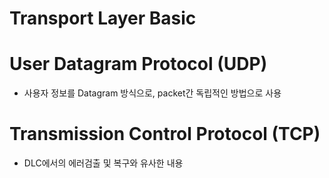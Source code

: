 # Transport Layer Basic
# User Datagram Protocol (UDP)
* 사용자 정보를 Datagram 방식으로, packet간 독립적인 방법으로 사용

# Transmission Control Protocol (TCP)
* DLC에서의 에러검출 및 복구와 유사한 내용